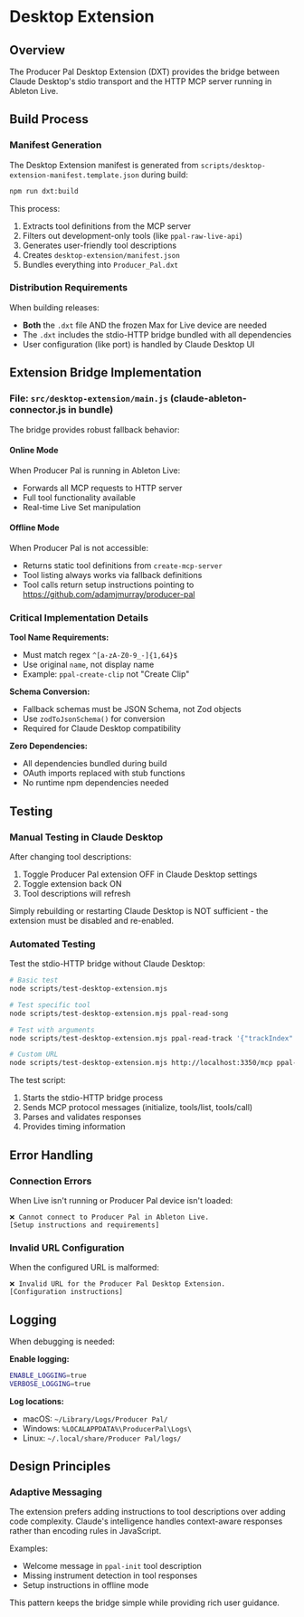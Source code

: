 # Desktop Extension

## Overview

The Producer Pal Desktop Extension (DXT) provides the bridge between Claude
Desktop's stdio transport and the HTTP MCP server running in Ableton Live.

## Build Process

### Manifest Generation

The Desktop Extension manifest is generated from
`scripts/desktop-extension-manifest.template.json` during build:

```bash
npm run dxt:build
```

This process:

1. Extracts tool definitions from the MCP server
2. Filters out development-only tools (like `ppal-raw-live-api`)
3. Generates user-friendly tool descriptions
4. Creates `desktop-extension/manifest.json`
5. Bundles everything into `Producer_Pal.dxt`

### Distribution Requirements

When building releases:

- **Both** the `.dxt` file AND the frozen Max for Live device are needed
- The `.dxt` includes the stdio-HTTP bridge bundled with all dependencies
- User configuration (like port) is handled by Claude Desktop UI

## Extension Bridge Implementation

### File: `src/desktop-extension/main.js` (claude-ableton-connector.js in bundle)

The bridge provides robust fallback behavior:

#### Online Mode

When Producer Pal is running in Ableton Live:

- Forwards all MCP requests to HTTP server
- Full tool functionality available
- Real-time Live Set manipulation

#### Offline Mode

When Producer Pal is not accessible:

- Returns static tool definitions from `create-mcp-server`
- Tool listing always works via fallback definitions
- Tool calls return setup instructions pointing to
  https://github.com/adamjmurray/producer-pal

### Critical Implementation Details

**Tool Name Requirements:**

- Must match regex `^[a-zA-Z0-9_-]{1,64}$`
- Use original `name`, not display name
- Example: `ppal-create-clip` not "Create Clip"

**Schema Conversion:**

- Fallback schemas must be JSON Schema, not Zod objects
- Use `zodToJsonSchema()` for conversion
- Required for Claude Desktop compatibility

**Zero Dependencies:**

- All dependencies bundled during build
- OAuth imports replaced with stub functions
- No runtime npm dependencies needed

## Testing

### Manual Testing in Claude Desktop

After changing tool descriptions:

1. Toggle Producer Pal extension OFF in Claude Desktop settings
2. Toggle extension back ON
3. Tool descriptions will refresh

Simply rebuilding or restarting Claude Desktop is NOT sufficient - the extension
must be disabled and re-enabled.

### Automated Testing

Test the stdio-HTTP bridge without Claude Desktop:

```bash
# Basic test
node scripts/test-desktop-extension.mjs

# Test specific tool
node scripts/test-desktop-extension.mjs ppal-read-song

# Test with arguments
node scripts/test-desktop-extension.mjs ppal-read-track '{"trackIndex": 0}'

# Custom URL
node scripts/test-desktop-extension.mjs http://localhost:3350/mcp ppal-read-song
```

The test script:

1. Starts the stdio-HTTP bridge process
2. Sends MCP protocol messages (initialize, tools/list, tools/call)
3. Parses and validates responses
4. Provides timing information

## Error Handling

### Connection Errors

When Live isn't running or Producer Pal device isn't loaded:

```
❌ Cannot connect to Producer Pal in Ableton Live.
[Setup instructions and requirements]
```

### Invalid URL Configuration

When the configured URL is malformed:

```
❌ Invalid URL for the Producer Pal Desktop Extension.
[Configuration instructions]
```

## Logging

When debugging is needed:

**Enable logging:**

```bash
ENABLE_LOGGING=true
VERBOSE_LOGGING=true
```

**Log locations:**

- macOS: `~/Library/Logs/Producer Pal/`
- Windows: `%LOCALAPPDATA%\ProducerPal\Logs\`
- Linux: `~/.local/share/Producer Pal/logs/`

## Design Principles

### Adaptive Messaging

The extension prefers adding instructions to tool descriptions over adding code
complexity. Claude's intelligence handles context-aware responses rather than
encoding rules in JavaScript.

Examples:

- Welcome message in `ppal-init` tool description
- Missing instrument detection in tool responses
- Setup instructions in offline mode

This pattern keeps the bridge simple while providing rich user guidance.
